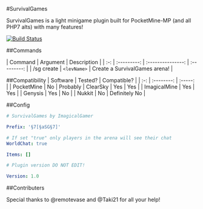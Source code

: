 #SurvivalGames

SurvivalGames is a light minigame plugin built for PocketMine-MP (and all PHP7 alts) with many features!

[![Build Status](https://travis-ci.org/ImagicalGamer/SurvivalGames.svg?branch=master)](https://travis-ci.org/ImagicalGamer/SurvivalGames)

##Commands

| Command | Argument | Description |
| :-: | :---------: | :---------------: | :---------: |
| /sg create | `<levName>` | Create a SurvivalGames arena! |

##Compatibility
| Software | Tested? | Compatible? |
| :-: | :--------: | :-----: |
| PocketMine | No | Probably
| ClearSky | Yes | Yes |
| ImagicalMine | Yes | Yes |
| Genysis | Yes | No |
| Nukkit | No | Definitely No |

##Config

```yaml
# SurvivalGames by ImagicalGamer

Prefix: '§7[§aSG§7]'

# If set "true" only players in the arena will see their chat
WorldChat: true

Items: []

# Plugin version DO NOT EDIT!

Version: 1.0
```

##Contributers

Special thanks to @remotevase and @Taki21 for all your help!
